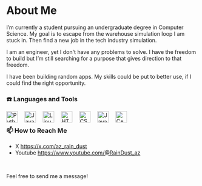 # About Me

I’m currently a student pursuing an undergraduate degree in Computer Science. My goal is to escape from the warehouse simulation loop I am stuck in. Then find a new job in the tech industry simulation. 

I am an engineer, yet I don't have any problems to solve. I have the freedom to build but I’m still searching for a purpose that gives direction to that freedom.

I have been building random apps. My skills could be put to better use, if I could find the right opportunity.

### ☎️ Languages and Tools


<img align="left" alt="Python" width="30px" style="padding-right:15px;" src="https://cdn.jsdelivr.net/gh/devicons/devicon/icons/python/python-plain.svg" />
<img align="left" alt="Java" width="30px" style="padding-right:15px;" src="https://cdn.jsdelivr.net/gh/devicons/devicon/icons/java/java-original.svg"/>
<img align="left" alt="Linux" width="30px" style="padding-right:15px;" src="https://cdn.jsdelivr.net/gh/devicons/devicon/icons/linux/linux-original.svg" />
<img align="left" alt="HTML" width="30px" style="padding-right:15px;" src="https://cdn.jsdelivr.net/gh/devicons/devicon/icons/html5/html5-plain.svg" />
<img align="left" alt="CSS" width="30px" style="padding-right:15px;" src="https://cdn.jsdelivr.net/gh/devicons/devicon/icons/css3/css3-plain.svg" />
<img align="left" alt="JavaScript" width="30px" style="padding-right:15px;" src="https://cdn.jsdelivr.net/gh/devicons/devicon/icons/javascript/javascript-plain.svg" />
<img align="left" alt="C++" width="30px" style="padding-right:15px;" src="https://cdn.jsdelivr.net/gh/devicons/devicon/icons/cplusplus/cplusplus-line.svg" />
<br />


### 📫 How to Reach Me
- X  https://x.com/az_rain_dust
- Youtube https://www.youtube.com/@RainDust_az
<br />

Feel free to send me a message!
